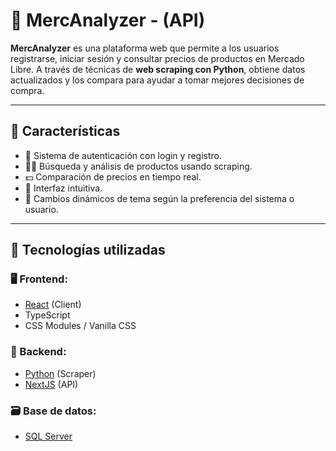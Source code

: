 # 🛒 MercAnalyzer - (API)

**MercAnalyzer** es una plataforma web que permite a los usuarios registrarse, iniciar sesión y consultar precios de productos en Mercado Libre. A través de técnicas de **web scraping con Python**, obtiene datos actualizados y los compara para ayudar a tomar mejores decisiones de compra.

---

## 🚀 Características

- 🔐 Sistema de autenticación con login y registro.
- 🕵️‍♂️ Búsqueda y análisis de productos usando scraping.
- 💵 Comparación de precios en tiempo real.
- 🎨 Interfaz intuitiva.
- 🔄 Cambios dinámicos de tema según la preferencia del sistema o usuario.

---

## 🧪 Tecnologías utilizadas

### 🖥️ Frontend:
- [React](https://github.com/CratosCamilo/MercAnalyzer.Client) (Client)
- TypeScript
- CSS Modules / Vanilla CSS

### 🧠 Backend:
- [Python](https://github.com/CratosCamilo/ml-scraper) (Scraper)
- [NextJS](https://github.com/CratosCamilo/MercAnalyzer.Api) (API)

### 🗃️ Base de datos:
- [SQL Server](https://www.microsoft.com/en-us/sql-server)

